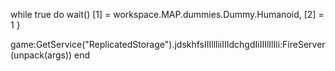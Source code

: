 while true do wait() 
 [1] = workspace.MAP.dummies.Dummy.Humanoid,
    [2] = 1
}

game:GetService("ReplicatedStorage").jdskhfsIIIllliiIIIdchgdIiIIIlIlIli:FireServer(unpack(args))
end
